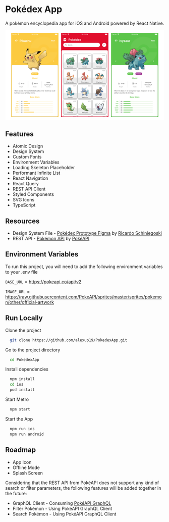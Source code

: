 
# Pokédex App

A pokémon encyclopedia app for iOS and Android powered by React Native.

![Image](assets/screenshots/main.png)
## Features

- Atomic Design
- Design System
- Custom Fonts
- Environment Variables
- Loading Skeleton Placeholder
- Performant Infinite List
- React Navigation
- React Query
- REST API Client
- Styled Components
- SVG Icons
- TypeScript


## Resources

- Design System File - [Pokédex Prototype Figma](https://www.figma.com/community/file/979132880663340794) by [Ricardo Schiniegoski](https://www.figma.com/@ricardohs)
- REST API - [Pokémon API](https://pokeapi.co/) by [PokéAPI](https://github.com/PokeAPI)


## Environment Variables

To run this project, you will need to add the following environment variables to your .env file

`BASE_URL` = https://pokeapi.co/api/v2

`IMAGE_URL` = https://raw.githubusercontent.com/PokeAPI/sprites/master/sprites/pokemon/other/official-artwork


## Run Locally

Clone the project

```bash
  git clone https://github.com/alexup19/PokedexApp.git
```

Go to the project directory

```bash
  cd PokedexApp
```

Install dependencies

```bash
  npm install
  cd ios
  pod install
```

Start Metro

```bash
  npm start
```

Start the App

```bash
  npm run ios
  npm run android
```


## Roadmap

- App Icon
- Offline Mode
- Splash Screen

Considering that the REST API from PokéAPI does not support any kind of search or filter parameters, the following features will be added together in the future:

- GraphQL Client - Consuming [PokéAPI GraphQL](https://pokeapi.co/docs/graphql) 
- Filter Pokémon - Using PokéAPI GraphQL Client
- Search Pokémon - Using PokéAPI GraphQL Client
